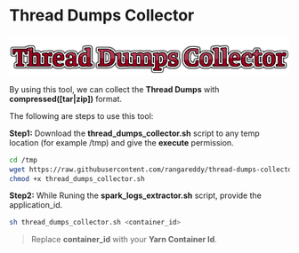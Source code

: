 # Thread Dumps Collector

<p align="center">
  <img src="https://github.com/rangareddy/thread-dumps-collector/blob/main/Thread_Dump_Collector_Logo.png">
</p>

By using this tool, we can collect the **Thread Dumps** with **compressed([tar|zip])** format.

The following are steps to use this tool:

**Step1:** Download the **thread_dumps_collector.sh** script to any temp location (for example /tmp) and give the **execute** permission.
```sh
cd /tmp
wget https://raw.githubusercontent.com/rangareddy/thread-dumps-collector/main/thread_dumps_collector.sh
chmod +x thread_dumps_collector.sh
```
**Step2:** While Runing the **spark_logs_extractor.sh** script, provide the application_id.
```sh
sh thread_dumps_collector.sh <container_id>
```
> Replace **container_id** with your **Yarn Container Id**.


